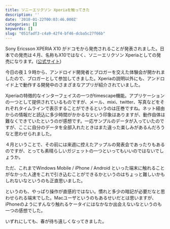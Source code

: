 ```yaml
---
title: ソニーエリクソン Xperiaを触ってきた
description: ''
date: '2010-01-22T00:03:46.000Z'
categories: []
keywords: []
slug: "051fadf3-c4a9-42f4-bf46-dcba5c27f66b"
---
```

Sony Ericsson XPERIA X10 がドコモから発売されることが発表されました。日本での発売は４月、名称もX10ではなく、ソニーエリクソン Xperiaとしての発売になります。([公式サイト](http://www.sonyericsson.co.jp/product/docomo/so-01b/index.html))

今日の夜１９時から、アンドロイド開発者とブロガーを交えた体験会が開かれましたので、ブロガーとして参加してきました。Xperiaの説明以外にも、アンドロイド上で動作する開発中のさまざまなアプリが紹介されていました。

Xperiaの特徴的なインターフェイスの一つがtimescape機能。アプリケーションの一つとして提供されているものですが、メール、mixi、twitter、写真などをそれぞれタイムラインで表示することができるというのは圧巻ですね。ネット経由からの情報だと読込に多少時間がかかるなという印象はありますが、動作自体は難なくできていたというのが感想です。一応サンプルのデータが入っていたのですが、ここに自分のデータを全部入れたときはまた違った楽しみがあるんだろうなと思わせられました。

４月ということで、その前には来週に控えたアップルの発表会であったりもあるのですが、とっても素晴らしいガジェットの一つといってもいいのではないでしょうか。

ただ、これまでWindows Mobile / iPhone / Android といった端末に触れることがなかった人達をこれで引き込むことができるかというのはちょっと難しいかもしれないなというのも正直思いました。

というのも、やっぱり操作が直感的ではない。慣れと多少の暗記が必要だなと思わせられる端末でした。Macユーザというのもあるせいだとは思いますが、iPhoneのようにすんなり触れるケータイにはなかなか出会えないなというのも一つの感想でした。

いずれにしても、春が待ち遠しくなってきました。
